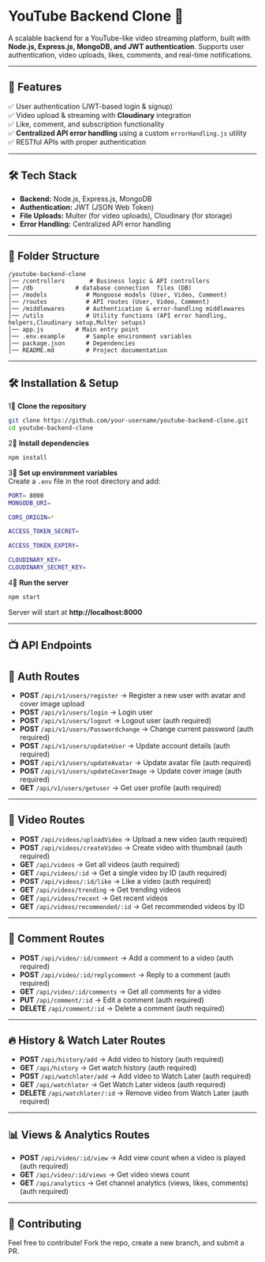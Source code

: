 # YouTube Backend Clone 🎥  

A scalable backend for a YouTube-like video streaming platform, built with **Node.js, Express.js, MongoDB, and JWT authentication**. Supports user authentication, video uploads, likes, comments, and real-time notifications.  

---

## 🚀 Features  

✅ User authentication (JWT-based login & signup)  
✅ Video upload & streaming with **Cloudinary** integration  
✅ Like, comment, and subscription functionality  
✅ **Centralized API error handling** using a custom `errorHandling.js` utility  
✅ RESTful APIs with proper authentication

---

## 🛠️ Tech Stack  

- **Backend:** Node.js, Express.js, MongoDB  
- **Authentication:** JWT (JSON Web Token)  
- **File Uploads:** Multer (for video uploads), Cloudinary (for storage)    
- **Error Handling:** Centralized API error handling  

---

## 📂 Folder Structure  

```
/youtube-backend-clone
│── /controllers       # Business logic & API controllers
│── /db            # database connection  files (DB)
│── /models           # Mongoose models (User, Video, Comment)
│── /routes           # API routes (User, Video, Comment)
│── /middlewares      # Authentication & error-handling middlewares
│── /utils            # Utility functions (API error handling, helpers,Cloudinary setup,Multer setups)
│── app.js         # Main entry point
│── .env.example      # Sample environment variables
│── package.json      # Dependencies
│── README.md         # Project documentation
```

---

## 🛠️ Installation & Setup  

1⃣ **Clone the repository**  
```sh
git clone https://github.com/your-username/youtube-backend-clone.git
cd youtube-backend-clone
```

2⃣ **Install dependencies**  
```sh
npm install
```

3⃣ **Set up environment variables**  
Create a `.env` file in the root directory and add:  

```sh
PORT= 8000
MONGODB_URI= 

CORS_ORIGIN=*

ACCESS_TOKEN_SECRET= 

ACCESS_TOKEN_EXPIRY= 

CLOUDINARY_KEY= 
CLOUDINARY_SECRET_KEY= 
```

4⃣ **Run the server**  
```sh
npm start
```
Server will start at **http://localhost:8000**  

---
 ## 📺 API Endpoints  

## 🚀 Auth Routes  
- **POST** `/api/v1/users/register` → Register a new user with avatar and cover image upload  
- **POST** `/api/v1/users/login` → Login user  
- **POST** `/api/v1/users/logout` → Logout user (auth required)  
- **POST** `/api/v1/users/Passwordchange` → Change current password (auth required)  
- **POST** `/api/v1/users/updateUser` → Update account details (auth required)  
- **POST** `/api/v1/users/updateAvatar` → Update avatar file (auth required)  
- **POST** `/api/v1/users/updateCoverImage` → Update cover image (auth required)  
- **GET** `/api/v1/users/getuser` → Get user profile (auth required)  

---

## 🎥 Video Routes  
- **POST** `/api/videos/uploadVideo` → Upload a new video (auth required)  
- **POST** `/api/videos/createVideo` → Create video with thumbnail (auth required)  
- **GET** `/api/videos` → Get all videos (auth required)  
- **GET** `/api/videos/:id` → Get a single video by ID (auth required)  
- **POST** `/api/videos/:id/like` → Like a video (auth required)  
- **GET** `/api/videos/trending` → Get trending videos  
- **GET** `/api/videos/recent` → Get recent videos  
- **GET** `/api/videos/recommended/:id` → Get recommended videos by ID  

---

## 💬 Comment Routes  
- **POST** `/api/video/:id/comment` → Add a comment to a video (auth required)  
- **POST** `/api/video/:id/replycomment` → Reply to a comment (auth required)  
- **GET** `/api/video/:id/comments` → Get all comments for a video  
- **PUT** `/api/comment/:id` → Edit a comment (auth required)  
- **DELETE** `/api/comment/:id` → Delete a comment (auth required)  

---

## 🔥 History & Watch Later Routes  
- **POST** `/api/history/add` → Add video to history (auth required)  
- **GET** `/api/history` → Get watch history (auth required)  
- **POST** `/api/watchlater/add` → Add video to Watch Later (auth required)  
- **GET** `/api/watchlater` → Get Watch Later videos (auth required)  
- **DELETE** `/api/watchlater/:id` → Remove video from Watch Later (auth required)  

---

## 📊 Views & Analytics Routes  
- **POST** `/api/video/:id/view` → Add view count when a video is played (auth required)  
- **GET** `/api/video/:id/views` → Get video views count  
- **GET** `/api/analytics` → Get channel analytics (views, likes, comments) (auth required)  


---

## 🤝 Contributing  
Feel free to contribute! Fork the repo, create a new branch, and submit a PR.  



